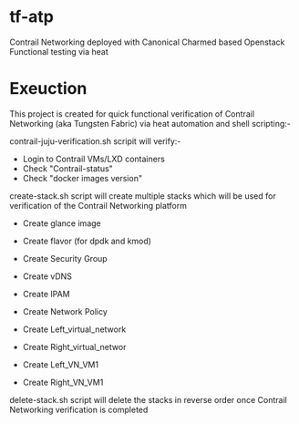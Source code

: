 # tf-atp
Contrail Networking deployed with Canonical Charmed based Openstack   Functional testing via heat
# Exeuction 
This project is created for quick functional verification of Contrail Networking (aka Tungsten Fabric) via heat automation and shell scripting:-  <br/>

contrail-juju-verification.sh scripit will verify:- <br/> 

 *  Login to Contrail VMs/LXD containers <br/> 
 *  Check "Contrail-status" <br/> 
 *  Check "docker images version" <br/>

create-stack.sh script will create multiple stacks which will be used for verification of the Contrail Networking platform <br/>
 
 * Create glance image <br/>

 * Create flavor (for dpdk and kmod) <br/>

 * Create Security Group <br/>

 * Create vDNS <br/>

 * Create IPAM <br/> 
 
 * Create Network Policy <br/> 

 * Create Left_virtual_network <br/>

 * Create Right_virtual_networ <br/> 

 * Create Left_VN_VM1 <br/> 

 * Create Right_VN_VM1 <br/> 
 


delete-stack.sh script will delete the stacks in reverse order once Contrail Networking verification is completed 
